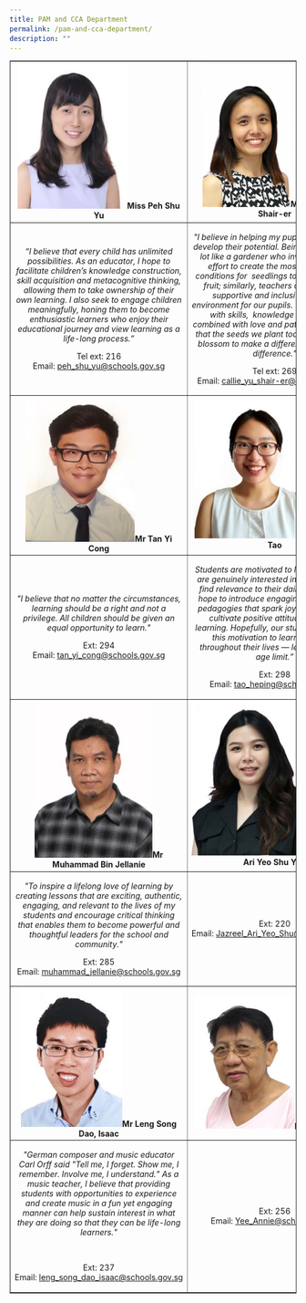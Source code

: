 ```yaml
---
title: PAM and CCA Department
permalink: /pam-and-cca-department/
description: ""
---
```

<table style="border-collapse: collapse; width: 100%;" border="1">
<tbody>
<tr>
<td style="width: 33.3333%; text-align: center;"><img style="width: 65%;" src="/images/pam1.jpg" /><strong>Miss Peh Shu Yu</strong></td>
<td style="width: 33.3333%; text-align: center;"><img style="width: 53%;" src="/images/pam2.png" /><strong>Mdm Callie Yu Shair-er</strong></td>
<td style="width: 33.3333%; text-align: center;"><img style="width: 50%;" src="/images/pam3.jpg" /><strong>Mr Zabar Abuyamin Bin Mohammad Akbar</strong></td>
</tr>
<tr>
<td style="width: 33.3333%; text-align: center;">
<p><em>&ldquo;I believe that every child has unlimited possibilities. As an educator, I hope to facilitate children&rsquo;s knowledge construction, skill acquisition and metacognitive thinking, allowing them to take ownership of their own learning. I also seek to engage children meaningfully, honing them to become enthusiastic learners who enjoy their educational journey and view learning as a life-long process.&rdquo;</em></p>
<p>Tel&nbsp;ext: 216<br />Email:&nbsp;<a href="mailto:peh_shu_yu@schools.gov.sg">peh_shu_yu@schools.gov.sg</a></p>
</td>
<td style="width: 33.3333%; text-align: center;">
<p><em>"I believe in helping my pupils discover and develop their potential. Being a teacher is a lot like a gardener who invests time and effort to create the most favourable conditions for &nbsp;seedlings to grow and bear fruit; similarly, teachers create a safe, supportive and inclusive learning environment for our pupils. We nurture them with skills,&nbsp; knowledge and values, combined with love and patience, to ensure that the seeds we plant today will one day blossom to make a difference and be the difference."</em></p>
<p>Tel&nbsp;ext: 269<br />Email:&nbsp;<a href="mailto:callie_yu_shair-er@schools.gov.sg">callie_yu_shair-er@schools.gov.sg</a></p>
</td>
<td style="width: 33.3333%; text-align: center;">
<p><em>&ldquo;As shapers of the future, teachers hold the key to unlocking our pupils&rsquo; potential, creativity and possibilities. We may not be able to download all that we know to our charges, but we can sprinkle and spark in them the seeds of creativity, and the thirst for knowledge. Teachers can blossom the potential pupils can achieve.&rdquo;</em></p>
<p>Ext: 235<br />Email:&nbsp;<a href="mailto:zabar_abuyamin_m_a@schools.gov.sg">zabar_abuyamin_m_a@schools.gov.sg</a></p>
</td>
</tr>
<tr>
<td style="width: 33.3333%; text-align: center;"><img style="width: 65%;" src="/images/pam4.jpg" /><strong>Mr Tan Yi Cong</strong></td>
<td style="width: 33.3333%; text-align: center;"><img style="width: 75%;" src="/images/pam5.jpg" /><strong>Ms Olivia Tao</strong></td>
<td style="width: 33.3333%; text-align: center;"><img style="width: 50%;" src="/images/pam6.jpg" /><strong>Miss Norazimah Binte Mohamed Senin</strong></td>
</tr>
<tr>
<td style="width: 33.3333%; text-align: center;">
<p><em>"I believe that no matter the circumstances, learning should be a right and not a privilege. All children should be given an equal opportunity to learn."</em></p>
<p>Ext: 294<br />Email:&nbsp;<a href="mailto:tan_yi_cong@schools.gov.sg">tan_yi_cong@schools.gov.sg</a></p>
</td>
<td style="width: 33.3333%; text-align: center;">
<p><em>Students are motivated to learn when they are genuinely interested in the topics and find relevance to their daily lives. Thus, I hope to introduce engaging and relevant pedagogies that spark joy, curiosity, and cultivate positive attitudes towards learning. Hopefully, our students will bring this motivation to learn with them throughout their lives &mdash; learning has no age limit.</em><em>&rdquo;</em></p>
<p>Ext: 298<br />Email:&nbsp;<a href="mailto:tao_heping@schools.gov.sg">tao_heping@schools.gov.sg</a></p>
</td>
<td style="width: 33.3333%; text-align: center;">
<p><em>"Aristotle once said that &ldquo;Educating the mind without educating the heart is no education at all.&rdquo;.</em></p>
<p><em>As an Art teacher, I&nbsp;ignite the drive and passion for the Arts (Heart), engage the intellect (Head), and provide&nbsp;opportunities for authentic experiences in developing skill sets (Hands)."</em></p>
<p>Tel&nbsp;ext: 238<br />Email:&nbsp;<a href="mailto:norazimah_binte_mohamed_senin@schools.gov.sg">norazimah_binte_mohamed_senin@schools.gov.sg</a></p>
</td>
</tr>
<tr>
<td style="width: 33.3333%; text-align: center;"><img style="width: 70%;" src="/images/pam7.jpg" /><strong>Mr Muhammad Bin Jellanie</strong></td>
<td style="width: 33.3333%; text-align: center;"><img style="width: 70%;" src="/images/pam8.jpg" /><strong>Miss Jazreel Ari Yeo Shu Yun</strong></td>
<td style="width: 33.3333%; text-align: center;"><img style="width: 50%;" src="/images/pam9.jpg" /><strong>Mdm Ho Qian Hui, Stephanie</strong></td>
</tr>
<tr>
<td style="width: 33.3333%; text-align: center;">
<p><em>"To inspire a lifelong love of learning by creating lessons that are exciting, authentic, engaging, and relevant to the lives of my students and encourage critical thinking that enables them to become powerful and thoughtful leaders for the school and community."</em></p>
<p>Ext: 285<br />Email:&nbsp;<a href="mailto:muhammad_jellanie@schools.gov.sg">muhammad_jellanie@schools.gov.sg</a></p>
</td>
<td style="width: 33.3333%; text-align: center;">Ext: 220<br />Email:&nbsp;<a href="mailto:Jazreel_Ari_Yeo_Shu@schools.gov.sg">Jazreel_Ari_Yeo_Shu@schools.gov.sg</a></td>
<td style="width: 33.3333%; text-align: center;">
<p><em>&ldquo;I truly believe that every child is capable of reaching their potential in everything that they do with proper guidance. I aim to equip students with not only knowledge and skills, but also with love, empathy and kindness, so that they may succeed in life while experiencing real joy.&rdquo;</em></p>
<p>Tel ext: 214<br />Email: ho_qian_hui@schools.gov.sg</p>
</td>
</tr>
<tr>
<td style="width: 33.3333%; text-align: center;"><img style="width: 60%;" src="/images/pam10.jpg" /><strong>Mr Leng Song Dao, Isaac</strong></td>
<td style="width: 33.3333%; text-align: center;"><img style="width: 60%;" src="/images/pam11.jpg" /><strong>Miss Yee Annie</strong></td>
<td style="width: 33.3333%; text-align: center;">&nbsp;</td>
</tr>
<tr>
<td style="width: 33.3333%; text-align: center;">
<p><em>"German composer and music educator Carl Orff said "Tell me, I forget. Show me, I remember. Involve me, I understand." As a music teacher, I believe that providing students with opportunities to experience and create music in a fun yet engaging manner can help sustain interest in what they are doing so that they can be life-long learners."</em></p>
<p>&nbsp;</p>
<p>Ext: 237<br />Email:&nbsp;<a href="mailto:leng_song_dao_isaac@schools.gov.sg">leng_song_dao_isaac@schools.gov.sg</a></p>
</td>
<td style="width: 33.3333%; text-align: center;">Ext: 256<br />Email:&nbsp;<a href="mailto:Yee_Annie@schools.gov.sg">Yee_Annie@schools.gov.sg</a></td>
<td style="width: 33.3333%; text-align: center;">&nbsp;</td>
</tr>
</tbody>
</table>